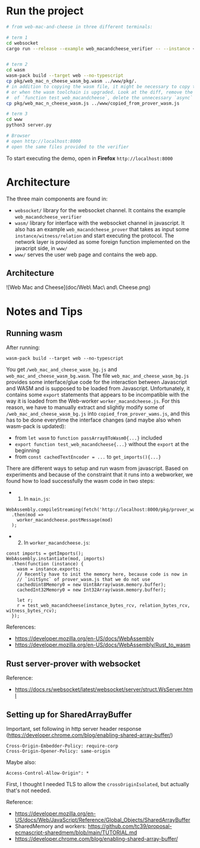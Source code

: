 
# Run the project

```bash
# from web-mac-and-cheese in three different terminals:

# term 1
cd websocket
cargo run --release --example web_macandcheese_verifier -- --instance <PATH-TO-FILE> --relation <PATH-TO-FILE>


# term 2
cd wasm
wasm-pack build --target web --no-typescript
cp pkg/web_mac_n_cheese_wasm_bg.wasm ../www/pkg/.
# in addition to copying the wasm file, it might be necessary to copy the js interface file when the interface changes
# or when the wasm toolchain is upgraded. Look at the diff, remove the `export` modifer in front
#  of `function test_web_macandcheese`, delete the unnecessary `async` part
cp pkg/web_mac_n_cheese_wasm.js ../www/copied_from_prover_wasm.js

# term 3
cd www
python3 server.py

# Browser
# open http://localhost:8000
# open the same files provided to the verifier
```

To start executing the demo, open in **Firefox** `http://localhost:8000`


# Architecture

The three main components are found in:
* `websocket/` library for the websocket channel. It contains the example `web_macandcheese_verifier`
* `wasm/` library for interface with the websocket channel in javascript. It also has an example `web_macandcheese_prover` that takes as input some `instance/witness/relation` and start executing the protocol. The network layer is provided as some foreign function implemented on the javacript side, in `www/`
* `www/` serves the user web page and contains the web app.


## Architecture

![Web Mac and Cheese](doc/Web\ Mac\ and\ Cheese.png)



# Notes and Tips

## Running wasm

After running:
```
wasm-pack build --target web --no-typescript
```
You get `/web_mac_and_cheese_wasm_bg.js` and `web_mac_and_cheese_wasm_bg.wasm`. The file `web_mac_and_cheese_wasm_bg.js` provides some interface/glue
code for the interaction between Javascript and WASM and is supposed to be loaded from Javascript.
Unfortunately, it contains some `export` statements that appears to be incompatible with the way it is
loaded from the Web-worker `worker_macandcheese.js`. For this reason, we have to manually extract and slightly
modify some of `/web_mac_and_cheese_wasm_bg.js` into `copied_from_prover_wams.js`, and this has to be done everytime the
interface changes (and maybe also when wasm-pack is updated):

* from `let wasm` to `function passArray8ToWasm0{...}` included
* `export function test_web_macandcheese{...}` without the `export` at the beginning
* from `const cachedTextEncoder = ...` to `get_imports(){...}`

There are different ways to setup and run wasm from javascript. Based on experiments and because of the
constraint that it runs into a webworker, we found how to load successfully the wasm code in two steps:

* 1. In `main.js`:
```
WebAssembly.compileStreaming(fetch('http://localhost:8000/pkg/prover_wasm_bg.wasm'))
  .then(mod =>
    worker_macandcheese.postMessage(mod)
  );
  ```
* 2. In `worker_macandcheese.js`:
```
const imports = getImports();
WebAssembly.instantiate(mod, imports)
  .then(function (instance) {
    wasm = instance.exports;
    // Recently have to init the memory here, because code is now in
    // `initSync` of prover_wasm.js that we do not use
    cachedUint8Memory0 = new Uint8Array(wasm.memory.buffer);
    cachedInt32Memory0 = new Int32Array(wasm.memory.buffer);

    let r;
    r = test_web_macandcheese(instance_bytes_rcv, relation_bytes_rcv, witness_bytes_rcv);
  });
```

References:
* https://developer.mozilla.org/en-US/docs/WebAssembly
* https://developer.mozilla.org/en-US/docs/WebAssembly/Rust_to_wasm


## Rust server-prover with websocket

Reference:
* https://docs.rs/websocket/latest/websocket/server/struct.WsServer.html


## Setting up for SharedArrayBuffer
Important, set following in http server header response (https://developer.chrome.com/blog/enabling-shared-array-buffer/)
```
Cross-Origin-Embedder-Policy: require-corp
Cross-Origin-Opener-Policy: same-origin
```
Maybe also:
```
Access-Control-Allow-Origin": *
```

First, I thought I needed TLS to allow the `crossOriginIsolated`, but actually that's not needed.

Reference:
* https://developer.mozilla.org/en-US/docs/Web/JavaScript/Reference/Global_Objects/SharedArrayBuffer
* SharedMemory and workers: https://github.com/tc39/proposal-ecmascript-sharedmem/blob/main/TUTORIAL.md
* https://developer.chrome.com/blog/enabling-shared-array-buffer/
